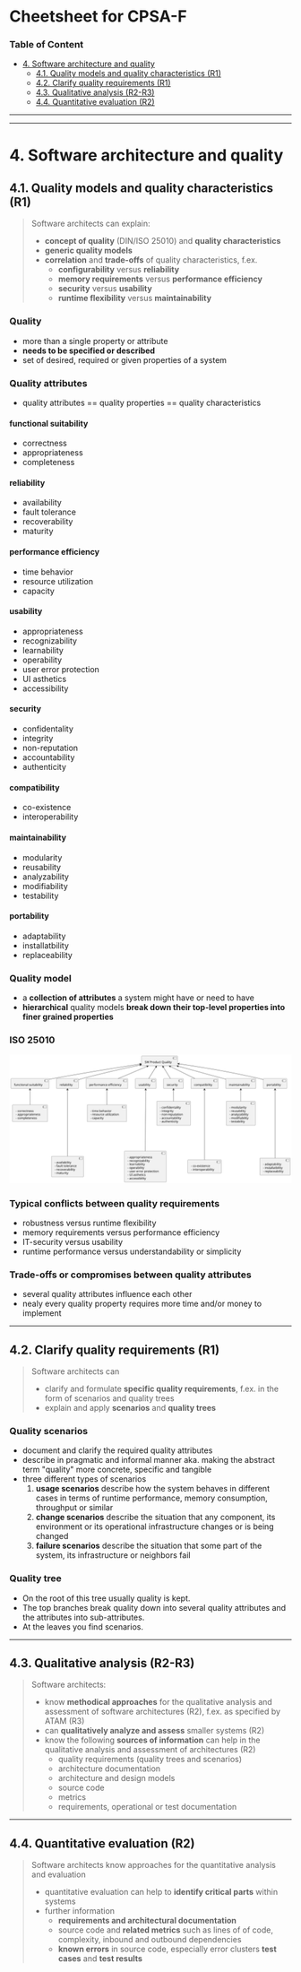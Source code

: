 # Cheetsheet for CPSA-F <!-- omit in toc -->
### Table of Content <!-- omit in toc -->
- [4. Software architecture and quality](#4-software-architecture-and-quality)
  - [4.1. Quality models and quality characteristics (R1)](#41-quality-models-and-quality-characteristics-r1)
  - [4.2. Clarify quality requirements (R1)](#42-clarify-quality-requirements-r1)
  - [4.3. Qualitative analysis (R2-R3)](#43-qualitative-analysis-r2-r3)
  - [4.4. Quantitative evaluation (R2)](#44-quantitative-evaluation-r2)
---
---

# 4. Software architecture and quality
## 4.1. Quality models and quality characteristics (R1)

> Software architects can explain:
> - **concept of quality** (DIN/ISO 25010) and **quality characteristics**
> - **generic quality models**
> - **correlation** and **trade-offs** of quality characteristics, f.ex.
>   - **configurability** versus **reliability**
>   - **memory requirements** versus **performance efficiency**
>   - **security** versus **usability**
>   - **runtime flexibility** versus **maintainability**

### **Quality** <!-- omit in toc -->
- more than a single property or attribute
- **needs to be specified or described**
- set of desired, required or given properties of a system

### Quality attributes <!-- omit in toc -->
- quality attributes == quality properties == quality characteristics
#### functional suitability <!-- omit in toc -->
  - correctness
  - appropriateness
  - completeness
#### reliability <!-- omit in toc -->
  - availability
  - fault tolerance
  - recoverability
  - maturity
#### performance efficiency <!-- omit in toc -->
  - time behavior
  - resource utilization
  - capacity
#### usability <!-- omit in toc -->
  - appropriateness
  - recognizability
  - learnability
  - operability
  - user error protection
  - UI asthetics
  - accessibility
#### security <!-- omit in toc -->
  - confidentality
  - integrity
  - non-reputation
  - accountability
  - authenticity
#### compatibility <!-- omit in toc -->
  - co-existence
  - interoperability
#### maintainability <!-- omit in toc -->
  - modularity
  - reusability
  - analyzability
  - modifiability
  - testability
#### portability <!-- omit in toc -->
  - adaptability
  - installatbility
  - replaceability

### **Quality model** <!-- omit in toc -->
- a **collection of attributes** a system might have or need to have
- **hierarchical** quality models **break down their top-level properties into finer grained properties** 

### ISO 25010 <!-- omit in toc -->
![ISO-25010](out/diags/cpsa-f/iso-25010/iso-25010.svg)

### Typical conflicts between quality requirements <!-- omit in toc -->
- robustness versus runtime flexibility
- memory requirements versus performance efficiency
- IT-security versus usability
- runtime performance versus understandability or simplicity

### Trade-offs or compromises between quality attributes <!-- omit in toc -->
- several quality attributes influence each other
- nealy every quality property requires more time and/or money to implement

---
## 4.2. Clarify quality requirements (R1)

> Software architects can
> - clarify and formulate **specific quality requirements**, f.ex. in the form of scenarios and quality trees
> - explain and apply **scenarios** and **quality trees**

### Quality scenarios <!-- omit in toc -->
- document and clarify the required quality attributes
- describe in pragmatic and informal manner aka. making the abstract term "quality" more concrete, specific and tangible
- three different types of scenarios
  1. **usage scenarios** describe how the system behaves in different cases in terms of runtime performance, memory consumption, throughput or similar
  2. **change scenarios** describe the situation that any component, its environment or its operational infrastructure changes or is being changed
  3. **failure scenarios** describe the situation that some part of the system, its infrastructure or neighbors fail

### Quality tree <!-- omit in toc -->
- On the root of this tree usually quality is kept.
- The top branches break quality down into several quality attributes and the attributes into sub-attributes.
- At the leaves you find scenarios.

---
## 4.3. Qualitative analysis (R2-R3)

> Software architects:
> - know **methodical approaches** for the qualitative analysis and assessment of software architectures (R2), f.ex. as specified by ATAM (R3)
> - can **qualitatively analyze and assess** smaller systems (R2)
> - know the following **sources of information** can help in the qualitative analysis and assessment of architectures (R2)
>   - quality requirements (quality trees and scenarios)
>   - architecture documentation
>   - architecture and design models
>   - source code
>   - metrics
>   - requirements, operational or test documentation

---
## 4.4. Quantitative evaluation (R2)

> Software architects know approaches for the quantitative analysis and evaluation
> - quantitative evaluation can help to **identify critical parts** within systems
> - further information
>   - **requirements and architectural documentation**
>   - source code and **related metrics** such as lines of of code, complexity, inbound and outbound dependencies
>   - **known errors** in source code, especially error clusters
> **test cases** and **test results**
